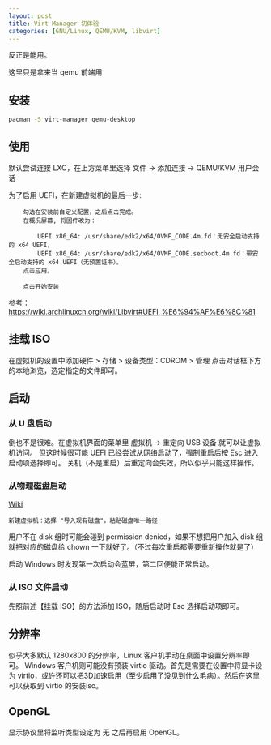 ```yaml
---
layout: post
title: Virt Manager 初体验
categories: [GNU/Linux, QEMU/KVM, libvirt]
---
```


反正是能用。

这里只是拿来当 qemu 前端用

## 安装

```bash
pacman -S virt-manager qemu-desktop
```

## 使用

默认尝试连接 LXC，在上方菜单里选择 文件 -> 添加连接 -> QEMU/KVM 用户会话

为了启用 UEFI，在新建虚拟机的最后一步:

```
    勾选在安装前自定义配置，之后点击完成。
    在概况屏幕, 将固件改为：

        UEFI x86_64: /usr/share/edk2/x64/OVMF_CODE.4m.fd：无安全启动支持的 x64 UEFI，
        UEFI x86_64: /usr/share/edk2/x64/OVMF_CODE.secboot.4m.fd：带安全启动支持的 x64 UEFI（无预置证书）。
    点击应用。

    点击开始安装
```

参考：https://wiki.archlinuxcn.org/wiki/Libvirt#UEFI_%E6%94%AF%E6%8C%81

## 挂载 ISO

在虚拟机的设置中添加硬件 > 存储 > 设备类型：CDROM > 管理 
点击对话框下方的本地浏览，选定指定的文件即可。

## 启动

### 从 U 盘启动

倒也不是很难。在虚拟机界面的菜单里 虚拟机 -> 重定向 USB 设备 就可以让虚拟机访问。
但这时候很可能 UEFI 已经尝试从网络启动了，强制重启后按 Esc 进入启动项选择即可。
关机（不是重启）后重定向会失效，所以似乎只能这样操作。

### 从物理磁盘启动

[Wiki](https://wiki.archlinuxcn.org/wiki/Libvirt#%E9%80%9A%E8%BF%87_virt-manager_%E6%B7%BB%E5%8A%A0%E7%A3%81%E7%9B%98)

```
新建虚拟机：选择 "导入现有磁盘"，粘贴磁盘唯一路径
```

用户不在 disk 组时可能会碰到 permission denied，如果不想把用户加入 disk 组就把对应的磁盘给 chown 一下就好了。（不过每次重启都需要重新操作就是了）

启动 Windows 时发现第一次启动会蓝屏，第二回便能正常启动。

### 从 ISO 文件启动

先照前述【挂载 ISO】的方法添加 ISO，随后启动时 Esc 选择启动项即可。

## 分辨率

似乎大多默认 1280x800 的分辨率，Linux 客户机手动在桌面中设置分辨率即可。
Windows 客户机则可能没有预装 virtio 驱动。首先是需要在设置中将显卡设为 virtio，或许还可以把3D加速启用（至少启用了没见到什么毛病）。然后在[这里](https://fedorapeople.org/groups/virt/virtio-win/direct-downloads/archive-virtio/virtio-win-0.1.285-1/)可以获取到 virtio 的安装iso。

## OpenGL

显示协议里将监听类型设定为 无 之后再启用 OpenGL。

